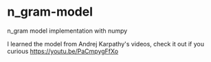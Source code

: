 # n_gram-model
n_gram model implementation with numpy


I learned the model from Andrej Karpathy's videos, check it out if you curious https://youtu.be/PaCmpygFfXo
